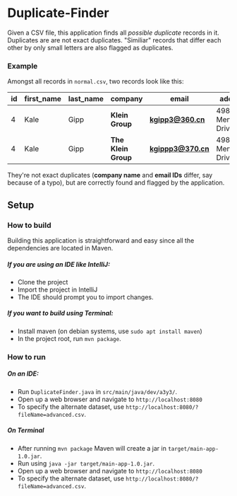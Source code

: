 # Duplicate-Finder
Given a CSV file, this application finds all _possible duplicate_ records in it. Duplicates are are not exact duplicates. "Similiar" records that differ each other by only small letters are also flagged as duplicates.

### Example
Amongst all records in `normal.csv`, two records look like this:

|id|first_name|last_name|company|email|address1|address2|zip|city|state_long|state|phone
|---|---|---|---|---|---|---|---|---|---|---|---|
|4|Kale|Gipp|**Klein Group**|**kgipp3@360.cn**|4985 Menomonie Drive| |94975,Petaluma|California|CA|707-840-2551
|4|Kale|Gipp|**The Klein Group**|**kgippp3@370.cn**|4985 Menomonie Drive| |94975,Petaluma|California|CA|707-840-2551

They're not exact duplicates (**company name** and **email IDs** differ, say because of a typo), but are correctly found and flagged by the application.

## Setup
### How to build
Building this application is straightforward and easy since all the dependencies are located in Maven. 

##### If you are using an IDE like IntelliJ:
- Clone the project
- Import the project in IntelliJ
- The IDE should prompt you to import changes.

##### If you want to build using Terminal:
- Install maven (on debian systems, use `sudo apt install maven`)
- In the project root, run `mvn package`.

### How to run
##### On an IDE:
- Run `DuplicateFinder.java` in `src/main/java/dev/a3y3/`.
- Open up a web browser and navigate to `http://localhost:8080`
- To specify the alternate dataset, use `http://localhost:8080/?fileName=advanced.csv`.

##### On Terminal
- After running `mvn package` Maven will create a jar in `target/main-app-1.0.jar`.
- Run using `java -jar target/main-app-1.0.jar`.
- Open up a web browser and navigate to `http://localhost:8080`
- To specify the alternate dataset, use `http://localhost:8080/?fileName=advanced.csv`.
